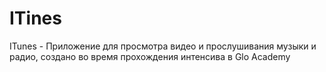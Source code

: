 # ITines
ITunes - Приложение  для просмотра видео и прослушивания музыки и радио, создано во время прохождения интенсива в Glo Academy

